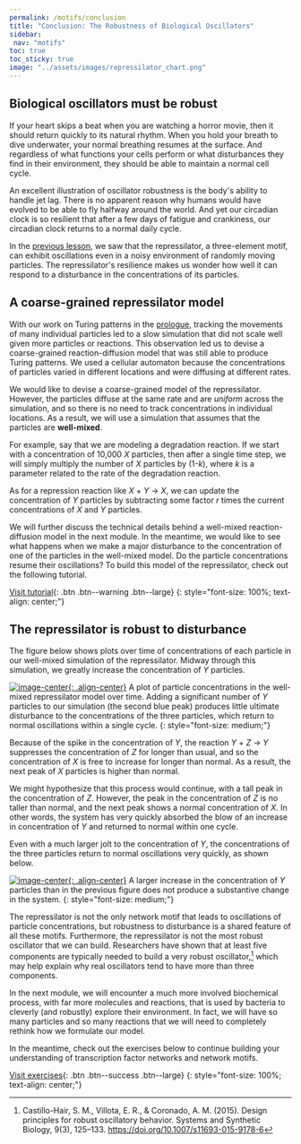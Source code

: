 ```yaml
---
permalink: /motifs/conclusion
title: "Conclusion: The Robustness of Biological Oscillators"
sidebar:
 nav: "motifs"
toc: true
toc_sticky: true
image: "../assets/images/repressilator_chart.png"
---
```


## Biological oscillators must be robust

If your heart skips a beat when you are watching a horror movie, then it should return quickly to its natural rhythm. When you hold your breath to dive underwater, your normal breathing resumes at the surface. And regardless of what functions your cells perform or what disturbances they find in their environment, they should be able to maintain a normal cell cycle.

An excellent illustration of oscillator robustness is the body's ability to handle jet lag. There is no apparent reason why humans would have evolved to be able to fly halfway around the world. And yet our circadian clock is so resilient that after a few days of fatigue and crankiness, our circadian clock returns to a normal daily cycle.

In the [previous lesson](oscillators), we saw that the repressilator, a three-element motif, can exhibit oscillations even in a noisy environment of randomly moving particles. The repressilator's resilience makes us wonder how well it can respond to a disturbance in the concentrations of its particles.

## A coarse-grained repressilator model

With our work on Turing patterns in the [prologue](../prologue/), tracking the movements of many individual particles led to a slow simulation that did not scale well given more particles or reactions. This observation led us to devise a coarse-grained reaction-diffusion model that was still able to produce Turing patterns. We used a cellular automaton because the concentrations of particles varied in different locations and were diffusing at different rates.

We would like to devise a coarse-grained model of the repressilator. However, the particles diffuse at the same rate and are *uniform* across the simulation, and so there is no need to track concentrations in individual locations. As a result, we will use a simulation that assumes that the particles are **well-mixed**.

For example, say that we are modeling a degradation reaction. If we start with a concentration of 10,000 *X* particles, then after a single time step, we will simply multiply the number of *X* particles by (1-*k*), where *k* is a parameter related to the rate of the degradation reaction.

As for a repression reaction like *X* + *Y* → *X*, we can update the concentration of *Y* particles by subtracting some factor *r* times the current concentrations of *X* and *Y* particles.

We will further discuss the technical details behind a well-mixed reaction-diffusion model in the next module. In the meantime, we would like to see what happens when we make a major disturbance to the concentration of one of the particles in the well-mixed model. Do the particle concentrations resume their oscillations? To build this model of the repressilator, check out the following tutorial.

[Visit tutorial](tutorial_perturb){: .btn .btn--warning .btn--large}
{: style="font-size: 100%; text-align: center;"}

## The repressilator is robust to disturbance

The figure below shows plots over time of concentrations of each particle in our well-mixed simulation of the repressilator.  Midway through this simulation, we greatly increase the concentration of *Y* particles.

[![image-center](../assets/images/600px/nf_sim_interrupted_chart.png){: .align-center}](../assets/images/nf_sim_interrupted_chart.png)
A plot of particle concentrations in the well-mixed repressilator model over time. Adding a significant number of *Y* particles to our simulation (the second blue peak) produces little ultimate disturbance to the concentrations of the three particles, which return to normal oscillations within a single cycle.
{: style="font-size: medium;"}

Because of the spike in the concentration of *Y*, the reaction *Y* + *Z* → *Y* suppresses the concentration of *Z* for longer than usual, and so the concentration of *X* is free to increase for longer than normal. As a result, the next peak of *X* particles is higher than normal.

We might hypothesize that this process would continue, with a tall peak in the concentration of *Z*. However, the peak in the concentration of *Z* is no taller than normal, and the next peak shows a normal concentration of *X*. In other words, the system has very quickly absorbed the blow of an increase in concentration of *Y* and returned to normal within one cycle.

Even with a much larger jolt to the concentration of *Y*, the concentrations of the three particles return to normal oscillations very quickly, as shown below.

[![image-center](../assets/images/600px/nf_sim_interrupted_chart_spike.png){: .align-center}](../assets/images/nf_sim_interrupted_chart_spike.png)
A larger increase in the concentration of *Y* particles than in the previous figure does not produce a substantive change in the system.
{: style="font-size: medium;"}

The repressilator is not the only network motif that leads to oscillations of particle concentrations, but robustness to disturbance is a shared feature of all these motifs. Furthermore, the repressilator is not the most robust oscillator that we can build. Researchers have shown that at least five components are typically needed to build a very robust oscillator,[^repress] which may help explain why real oscillators tend to have more than three components.

In the next module, we will encounter a much more involved biochemical process, with far more molecules and reactions, that is used by bacteria to cleverly (and robustly) explore their environment. In fact, we will have so many particles and so many reactions that we will need to completely rethink how we formulate our model.

In the meantime, check out the exercises below to continue building your understanding of transcription factor networks and network motifs.

[Visit exercises](exercises){: .btn .btn--success .btn--large}
{: style="font-size: 100%; text-align: center;"}

[^ffl]: Image adapted from Mangan, S., & Alon, U. (2003). Structure and function of the feed-forward loop network motif. Proceedings of the National Academy of Sciences of the United States of America, 100(21), 11980–11985. https://doi.org/10.1073/pnas.2133841100

[^oscillator]: Elowitz, M. B. & Leibler, S. A Synthetic Oscillatory Network of Transcriptional Regulators. Nature 403, 335-338 (2000).

[^repress]: Castillo-Hair, S. M., Villota, E. R., & Coronado, A. M. (2015). Design principles for robust oscillatory behavior. Systems and Synthetic Biology, 9(3), 125–133. https://doi.org/10.1007/s11693-015-9178-6
